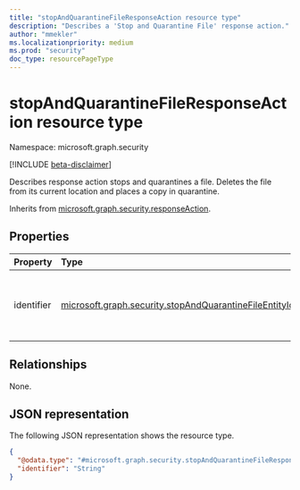 ```yaml
---
title: "stopAndQuarantineFileResponseAction resource type"
description: "Describes a 'Stop and Quarantine File' response action."
author: "mmekler"
ms.localizationpriority: medium
ms.prod: "security"
doc_type: resourcePageType
---
```


# stopAndQuarantineFileResponseAction resource type

Namespace: microsoft.graph.security

[!INCLUDE [beta-disclaimer](../../includes/beta-disclaimer.md)]

Describes response action stops and quarantines a file.
Deletes the file from its current location and places a copy in quarantine.

Inherits from [microsoft.graph.security.responseAction](../resources/security-responseaction.md).

## Properties
| Property   | Type                                                                                                                                          | Description                                                                                                                            |
|:-----------|:----------------------------------------------------------------------------------------------------------------------------------------------|:---------------------------------------------------------------------------------------------------------------------------------------|
| identifier | [microsoft.graph.security.stopAndQuarantineFileEntityIdentifier](../resources/enums-security.md#stopandquarantinefileentityidentifier-values) | Unique identifier for the response action. The possible values are: `deviceId`, `sha1`, `initiatingProcessSHA1`, `unknownFutureValue`. |

## Relationships
None.

## JSON representation
The following JSON representation shows the resource type.
<!-- {
  "blockType": "resource",
  "@odata.type": "microsoft.graph.security.stopAndQuarantineFileResponseAction"
}
-->
``` json
{
  "@odata.type": "#microsoft.graph.security.stopAndQuarantineFileResponseAction",
  "identifier": "String"
}
```


